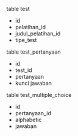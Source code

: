 table test
- id
- pelatihan_id
- judul_pelatihan_id
- tipe_test

table test_pertanyaan
- id
- test_id
- pertanyaan
- kunci jawaban

table test_multiple_choice
- id
- pertanyaan_id
- alphabetic
- jawaban